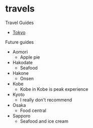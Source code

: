 # travels
Travel Guides
* [Tokyo](https://github.com/jovel/travels/blob/main/tokyo.md)


Future guides
* Aomori
  * Apple pie 
* Hakodate
  * Seafood 
* Hakone
  * Onsen 
* Kobe
  * Kobe in Kobe is peak experience 
* Kyoto
  * I really don't recommend
* Osaka
  * Food central 
* Sapporo
  * Seafood and ice cream

